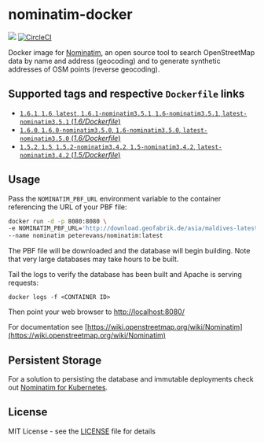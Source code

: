# nominatim-docker
[![](https://images.microbadger.com/badges/image/peterevans/nominatim.svg)](https://microbadger.com/images/peterevans/nominatim)
[![CircleCI](https://circleci.com/gh/peter-evans/nominatim-docker/tree/master.svg?style=svg)](https://circleci.com/gh/peter-evans/nominatim-docker/tree/master)

Docker image for [Nominatim](https://github.com/openstreetmap/Nominatim), an open source tool to search OpenStreetMap data by name and address (geocoding) and to generate synthetic addresses of OSM points (reverse geocoding).

## Supported tags and respective `Dockerfile` links

- [`1.6.1`, `1.6`, `latest`, `1.6.1-nominatim3.5.1`, `1.6-nominatim3.5.1`, `latest-nominatim3.5.1`  (*1.6/Dockerfile*)](https://github.com/peter-evans/nominatim-docker/tree/v1.6.1)
- [`1.6.0`, `1.6.0-nominatim3.5.0`, `1.6-nominatim3.5.0`, `latest-nominatim3.5.0`  (*1.6/Dockerfile*)](https://github.com/peter-evans/nominatim-docker/tree/v1.6.0)
- [`1.5.2`, `1.5`, `1.5.2-nominatim3.4.2`, `1.5-nominatim3.4.2`, `latest-nominatim3.4.2`  (*1.5/Dockerfile*)](https://github.com/peter-evans/nominatim-docker/tree/v1.5.2)

## Usage
Pass the `NOMINATIM_PBF_URL` environment variable to the container referencing the URL of your PBF file:

```bash
docker run -d -p 8080:8080 \
-e NOMINATIM_PBF_URL='http://download.geofabrik.de/asia/maldives-latest.osm.pbf' \
--name nominatim peterevans/nominatim:latest
```
The PBF file will be downloaded and the database will begin building. Note that very large databases may take hours to be built.

Tail the logs to verify the database has been built and Apache is serving requests:
```
docker logs -f <CONTAINER ID>
```
Then point your web browser to [http://localhost:8080/](http://localhost:8080/)

For documentation see [https://wiki.openstreetmap.org/wiki/Nominatim](https://wiki.openstreetmap.org/wiki/Nominatim)

## Persistent Storage
For a solution to persisting the database and immutable deployments check out [Nominatim for Kubernetes](https://github.com/peter-evans/nominatim-k8s).

## License

MIT License - see the [LICENSE](LICENSE) file for details
